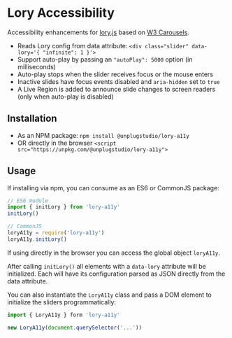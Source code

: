 # Lory Accessibility

Accessibility enhancements for [lory.js](http://loryjs.github.io/lory/) based on [W3 Carousels](https://www.w3.org/WAI/tutorials/carousels/).

- Reads Lory config from data attribute: `<div class="slider" data-lory='{ "infinite": 1 }'>`
- Support auto-play by passing an `"autoPlay": 5000` option (in milliseconds)
- Auto-play stops when the slider receives focus or the mouse enters
- Inactive slides have focus events disabled and `aria-hidden` set to `true`
- A Live Region is added to announce slide changes to screen readers (only when auto-play is disabled)

## Installation

- As an NPM package: `npm install @unplugstudio/lory-a11y`
- OR directly in the browser `<script src="https://unpkg.com/@unplugstudio/lory-a11y">`

## Usage

If installing via npm, you can consume as an ES6 or CommonJS package:

```js
// ES6 module
import { initLory } from 'lory-a11y'
initLory()

// CommonJS
loryA11y = require('lory-a11y')
loryA11y.initLory()
```

If using directly in the browser you can access the global object `loryA11y`.

After calling `initLory()` all elements with a `data-lory` attribute will be initialized. Each will have its configuration parsed as JSON directly from the data attribute.

You can also instantiate the `LoryA11y` class and pass a DOM element to initialize the sliders programmatically:

```js
import { LoryA11y } form 'lory-a11y'

new LoryA11y(document.querySelector('...'))
```
